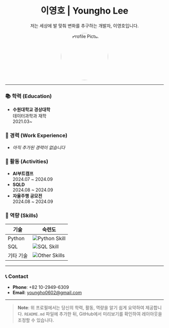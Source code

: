 <h1 align="center">이영호 | Youngho Lee</h1>
<p align="center">저는 세상에 발 맞춰 변화를 추구하는 개발자, 이영호입니다.</p>

<div align="center">
  <img src="YOUR_IMAGE_URL_HERE" alt="Profile Picture" width="150" style="border-radius:50%;">
</div>

---

### 📚 학력 (Education)
- **수원대학교 경상대학**  
  데이터과학과 재학  
  2021.03~

### 💼 경력 (Work Experience)
- _아직 추가된 경력이 없습니다_

### 📂 활동 (Activities)
- **AI부트캠프**  
  2024.07 ~ 2024.09  
- **SQLD**  
  2024.08 ~ 2024.09  
- **자율주행 공모전**  
  2024.08 ~ 2024.09  

### 🔧 역량 (Skills)
| 기술 | 숙련도 |
|------|--------|
| Python | ![Python Skill](https://img.shields.io/badge/80%25-blue) |
| SQL    | ![SQL Skill](https://img.shields.io/badge/50%25-blue) |
| 기타 기술 | ![Other Skills](https://img.shields.io/badge/0%25-lightgrey) |

---

### 📞 Contact
- **Phone**: +82 10-2949-6309
- **Email**: youngho0602@gmail.com

---

> **Note**: 위 프로필에서는 당신의 학력, 활동, 역량을 알기 쉽게 요약하여 제공합니다. `README.md` 파일에 추가한 뒤, GitHub에서 미리보기를 확인하여 레이아웃을 조정할 수 있습니다.
